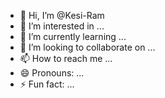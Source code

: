 - 👋 Hi, I’m @Kesi-Ram
- 👀 I’m interested in ...
- 🌱 I’m currently learning ...
- 💞️ I’m looking to collaborate on ...
- 📫 How to reach me ...
- 😄 Pronouns: ...
- ⚡ Fun fact: ...

<!---
Kesi-Ram/Kesi-Ram is a ✨ special ✨ repository because its `README.md` (this file) appears on your GitHub profile.
You can click the Preview link to take a look at your changes.
--->
